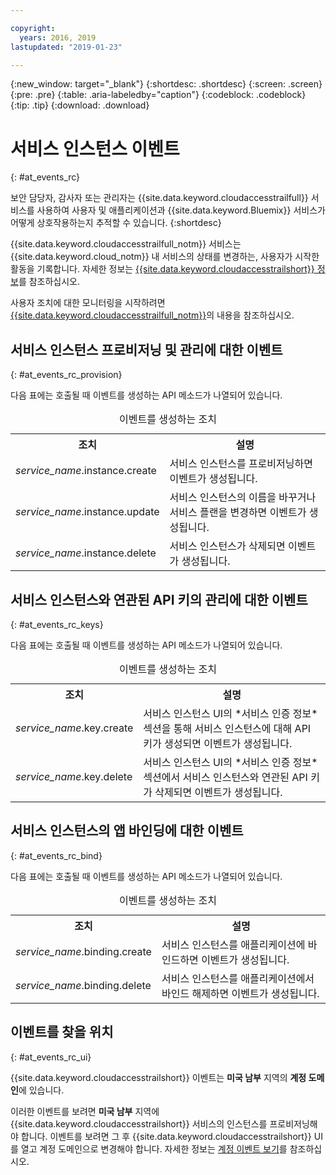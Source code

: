 ```yaml
---

copyright:
  years: 2016, 2019
lastupdated: "2019-01-23"

---
```


{:new_window: target="_blank"}
{:shortdesc: .shortdesc}
{:screen: .screen}
{:pre: .pre}
{:table: .aria-labeledby="caption"}
{:codeblock: .codeblock}
{:tip: .tip}
{:download: .download}


# 서비스 인스턴스 이벤트  
{: #at_events_rc}

보안 담당자, 감사자 또는 관리자는 {{site.data.keyword.cloudaccesstrailfull}} 서비스를 사용하여 사용자 및 애플리케이션과 {{site.data.keyword.Bluemix}} 서비스가 어떻게 상호작용하는지 추적할 수 있습니다. 
{:shortdesc}

{{site.data.keyword.cloudaccesstrailfull_notm}} 서비스는 {{site.data.keyword.cloud_notm}} 내 서비스의 상태를 변경하는, 사용자가 시작한 활동을 기록합니다. 자세한 정보는 [{{site.data.keyword.cloudaccesstrailshort}} 정보](/docs/services/cloud-activity-tracker/activity_tracker_ov.html#activity_tracker_ov )를 참조하십시오.

사용자 조치에 대한 모니터링을 시작하려면 [{{site.data.keyword.cloudaccesstrailfull_notm}}](/docs/services/cloud-activity-tracker/index.html#getting-started-with-cla)의 내용을 참조하십시오. 

## 서비스 인스턴스 프로비저닝 및 관리에 대한 이벤트
{: #at_events_rc_provision}

다음 표에는 호출될 때 이벤트를 생성하는 API 메소드가 나열되어 있습니다.

<table>
  <caption>이벤트를 생성하는 조치</caption>
  <tr>
    <th>조치</th>
	  <th>설명</th>
  </tr>
  <tr>
    <td><i>service_name</i>.instance.create</td>
	  <td>서비스 인스턴스를 프로비저닝하면 이벤트가 생성됩니다.</td>
  </tr>
  <tr>
    <td><i>service_name</i>.instance.update</td>
	  <td>서비스 인스턴스의 이름을 바꾸거나 서비스 플랜을 변경하면 이벤트가 생성됩니다.</td>
  </tr>
  <tr>
    <td><i>service_name</i>.instance.delete</td>
	  <td>서비스 인스턴스가 삭제되면 이벤트가 생성됩니다.</td>
  </tr>
</table>


##  서비스 인스턴스와 연관된 API 키의 관리에 대한 이벤트
{: #at_events_rc_keys}

다음 표에는 호출될 때 이벤트를 생성하는 API 메소드가 나열되어 있습니다.

<table>
  <caption>이벤트를 생성하는 조치</caption>
  <tr>
    <th>조치</th>
	  <th>설명</th>
  </tr>
  <tr>
    <td><i>service_name</i>.key.create</td>
	  <td>서비스 인스턴스 UI의 *서비스 인증 정보* 섹션을 통해 서비스 인스턴스에 대해 API 키가 생성되면 이벤트가 생성됩니다.</td>
  </tr>
  <tr>
    <td><i>service_name</i>.key.delete</td>
	  <td>서비스 인스턴스 UI의 *서비스 인증 정보* 섹션에서 서비스 인스턴스와 연관된 API 키가 삭제되면 이벤트가 생성됩니다.</td>
  </tr>
</table>

##  서비스 인스턴스의 앱 바인딩에 대한 이벤트
{: #at_events_rc_bind}

다음 표에는 호출될 때 이벤트를 생성하는 API 메소드가 나열되어 있습니다.

<table>
  <caption>이벤트를 생성하는 조치</caption>
  <tr>
    <th>조치</th>
	  <th>설명</th>
  </tr>
  <tr>
    <td><i>service_name</i>.binding.create</td>
	  <td>서비스 인스턴스를 애플리케이션에 바인드하면 이벤트가 생성됩니다.</td>
  </tr>
  <tr>
    <td><i>service_name</i>.binding.delete</td>
	  <td>서비스 인스턴스를 애플리케이션에서 바인드 해제하면 이벤트가 생성됩니다.</td>
  </tr>
</table>




## 이벤트를 찾을 위치
{: #at_events_rc_ui}

{{site.data.keyword.cloudaccesstrailshort}} 이벤트는 **미국 남부** 지역의 **계정 도메인**에 있습니다.

이러한 이벤트를 보려면 **미국 남부** 지역에 {{site.data.keyword.cloudaccesstrailshort}} 서비스의 인스턴스를 프로비저닝해야 합니다. 이벤트를 보려면 그 후 {{site.data.keyword.cloudaccesstrailshort}} UI를 열고 계정 도메인으로 변경해야 합니다. 자세한 정보는 [계정 이벤트 보기](/docs/services/cloud-activity-tracker/how-to/manage-events-ui/viewing_events.html#view_acc_events_account_events)를 참조하십시오.


